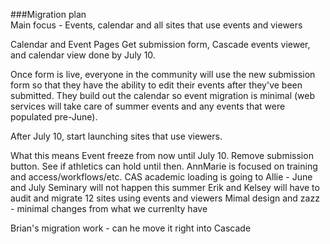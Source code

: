 ###Migration plan  
Main focus - Events, calendar and all sites that use events and viewers

Calendar and Event Pages
Get submission form, Cascade events viewer, and calendar view done by July 10.


Once form is live, everyone in the community will use the new submission form so that they have the ability to edit their events after they've been submitted. They build out the calendar so event migration is minimal (web services will take care of summer events and any events that were populated pre-June).

After July 10, start launching sites that use viewers.

What this means
Event freeze from now until July 10. Remove submission button. See if athletics can hold until then.
AnnMarie is focused on training and access/workflows/etc.
CAS academic loading is going to Allie - June and July
Seminary will not happen this summer
Erik and Kelsey will have to audit and migrate 12 sites using events and viewers
Mimal design and zazz - minimal changes from what we currenlty have






Brian's migration work - can he move it right into Cascade

